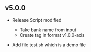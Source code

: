 ## v5.0.0

- Release Script modified
    - Take bank name from input
    - Create tag in format v1.0.0-axis

- Add file test.sh which is a demo file

